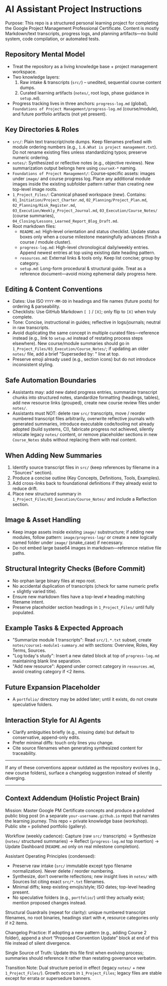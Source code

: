 # AI Assistant Project Instructions

Purpose: This repo is a structured personal learning project for completing the Google Project Management Professional Certificate. Content is mostly Markdown/text transcripts, progress logs, and planning artifacts—no build system, code compilation, or automated tests.

## Repository Mental Model
- Treat the repository as a living knowledge base + project management workspace.
- Two knowledge layers:
  1. Raw intake & transcripts (`src/`) – unedited, sequential course content dumps.
  2. Curated learning artifacts (`notes/`, root logs, phase guidance in `setup.md`).
- Progress tracking lives in three anchors: `progress-log.md` (global), `Foundations of Project Management/progress-log.md` (course/module), and future portfolio artifacts (not yet present).

## Key Directories & Roles
- `src/`: Plain text transcript/note dumps. Keep filenames prefixed with module ordering numbers (e.g., `1.6.What is project management.txt`). Do not rename existing files unless standardizing typos; preserve numeric ordering.
- `notes/`: Synthesized or reflective notes (e.g., objective reviews). New summarization output belongs here using `courseX-*` naming.
- `Foundations of Project Management/`: Course‑specific assets: images under `image/` and course progress log. Place any additional module images inside the existing subfolder pattern rather than creating new top-level image roots.
- `1_Project_Files/`: Canonical phased workspace (new). Contains: `01_Initiation/Project_Charter.md`, `02_Planning/Project_Plan.md`, `02_Planning/Risk_Register.md`, `03_Execution/Weekly_Project_Journal.md`, `03_Execution/Course_Notes/` (course summaries), `04_Closing/Lessons_Learned_Report_Blog_Draft.md`.
- Root markdown files:
  - `README.md`: High‑level orientation and status checklist. Update status boxes only when a course milestone meaningfully advances (finish a course / module cluster).
  - `progress-log.md`: High-level chronological daily/weekly entries. Append newest entries at top using existing date heading pattern.
  - `resources.md`: External links & tools only. Keep list concise; group by category.
  - `setup.md`: Long-form procedural & structural guide. Treat as a reference document—avoid mixing ephemeral daily progress here.

## Editing & Content Conventions
- Dates: Use ISO `YYYY-MM-DD` in headings and file names (future posts) for ordering & parseability.
- Checklists: Use GitHub Markdown `[ ]` / `[X]`; only flip to `[X]` when truly complete.
- Tone: Concise, instructional in guides; reflective in logs/journals; neutral in raw transcripts.
- Avoid duplicating the same concept in multiple curated files—reference instead (e.g., link to `setup.md` instead of restating process steps elsewhere). New course/module summaries should go in `1_Project_Files/03_Execution/Course_Notes/`; if updating an older `notes/` file, add a brief "Superseded by: <new file>" line at top.
- Preserve emoji already used (e.g., section icons) but do not introduce inconsistent styling.

## Safe Automation Boundaries
- Assistants may: add new dated progress entries, summarize transcript chunks into structured notes, standardize formatting (headings, tables), add new resource links (grouped), create new course review files under `notes/`.
- Assistants must NOT: delete raw `src/` transcripts, move / reorder numbered transcript files arbitrarily, overwrite reflective journals with generated summaries, introduce executable code/tooling not already adopted (build systems, CI), fabricate progress not achieved, silently relocate legacy `notes/` content, or remove placeholder sections in new `Course_Notes` stubs without replacing them with real content.

## When Adding New Summaries
1. Identify source transcript files in `src/` (keep references by filename in a "Sources" section).
2. Produce a concise outline (Key Concepts, Definitions, Tools, Examples).
3. Add cross-links back to foundational definitions if they already exist to reduce drift.
 4. Place new structured summary in `1_Project_Files/03_Execution/Course_Notes/` and include a Reflection section.

## Image & Asset Handling
- Keep image assets inside existing `image/` substructure; if adding new modules, follow pattern: `image/progress-log/` or create a new logically named folder under `image/` (snake_case) if necessary.
- Do not embed large base64 images in markdown—reference relative file paths.

## Structural Integrity Checks (Before Commit)
- No orphan large binary files at repo root.
- No accidental duplication of transcripts (check for same numeric prefix + slightly varied title).
- Ensure new markdown files have a top-level `#` heading matching filename intent.
 - Preserve placeholder section headings in `1_Project_Files/` until fully populated.

## Example Tasks & Expected Approach
- "Summarize module 1 transcripts": Read `src/1.*.txt` subset, create `notes/course1-module1-summary.md` with sections: Overview, Roles, Key Terms, Sources.
- "Log today's study": Insert a new dated block at top of `progress-log.md` maintaining blank line separation.
- "Add new resource": Append under correct category in `resources.md`, avoid creating category if <2 items.

## Future Expansion Placeholder
- A `portfolio/` directory may be added later; until it exists, do not create speculative folders.

## Interaction Style for AI Agents
- Clarify ambiguities briefly (e.g., missing date) but default to conservative, append-only edits.
- Prefer minimal diffs: touch only lines you change.
- Cite source filenames when generating synthesized content for traceability.

---
If any of these conventions appear outdated as the repository evolves (e.g., new course folders), surface a changelog suggestion instead of silently diverging.

---

## Context Addendum (Holistic Project Brain)
Mission: Master Google PM Certificate concepts and produce a polished public blog post (in a separate `your-username.github.io` repo) that narrates the learning journey. This repo = private knowledge base (workshop). Public site = polished portfolio (gallery).

Workflow (weekly cadence): Capture (raw `src/` transcripts) → Synthesize (`notes/` structured summaries) → Reflect (`progress-log.md` top insertion) → Update Dashboard (`README.md` only on real milestone completion).

Assistant Operating Principles (condensed):
- Preserve raw intake (`src/` immutable except typo filename normalization). Never delete / reorder numbering.
- Synthesize, don’t overwrite reflections; new insight lives in `notes/` with Sources list citing exact `src/*.txt` filenames.
- Minimal diffs; keep existing emojis/style; ISO dates; top-level heading present.
- No speculative folders (e.g., `portfolio/`) until they actually exist; mention proposed changes instead.

Structural Guardrails (repeat for clarity): unique numbered transcript filenames, no root binaries, headings start with `#`, resource categories only if ≥2 items.

Changelog Practice: If adopting a new pattern (e.g., adding Course 2 folder), append a short “Proposed Convention Update” block at end of this file instead of silent divergence.

Single Source of Truth: Update this file first when evolving process; summaries should reference it rather than restating governance verbatim.

Transition Note: Dual structure period in effect (legacy `notes/` + new `1_Project_Files/`). Growth occurs in `1_Project_Files`; legacy files are stable except for errata or supersedure banners.
